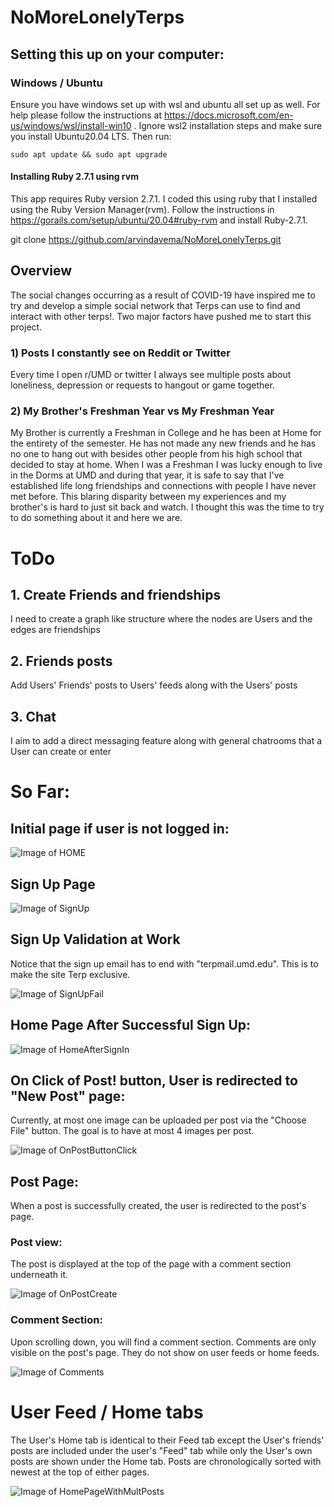 # NoMoreLonelyTerps

## Setting this up on your computer: 
### Windows / Ubuntu 
Ensure you have windows set up with wsl and ubuntu all set up as well. For help please follow the instructions at https://docs.microsoft.com/en-us/windows/wsl/install-win10 . Ignore wsl2 installation steps and make sure you install Ubuntu20.04 LTS. Then run:    

    sudo apt update && sudo apt upgrade


#### Installing Ruby 2.7.1 using rvm
This app requires Ruby version 2.7.1. I coded this using ruby that I installed using the Ruby Version Manager(rvm). Follow the instructions in https://gorails.com/setup/ubuntu/20.04#ruby-rvm and install Ruby-2.7.1.


git clone https://github.com/arvindavema/NoMoreLonelyTerps.git


## Overview
The social changes occurring as a result of COVID-19 have inspired me to try and develop a simple social network that Terps can use to find and interact with other terps!. Two major factors have pushed me to start this project.

### 1) Posts I constantly see on Reddit or Twitter
Every time I open r/UMD or twitter I always see multiple posts about loneliness, depression or requests to hangout or game together.

### 2) My Brother's Freshman Year vs My Freshman Year  
My Brother is currently a Freshman in College and he has been at Home for the entirety of the semester. He has not made any new friends and he has no one to hang out with besides other people from his high school that decided to stay at home. When I was a Freshman I was lucky enough to live in the Dorms at UMD and during that year, it is safe to say that I've established life long friendships and connections with people I have never met before. This blaring disparity between my experiences and my brother's is hard to just sit back and watch. I thought this was the time to try to do something about it and here we are.

# ToDo
## 1. Create Friends and friendships
I need to create a graph like structure where the nodes are Users and the edges are friendships

## 2. Friends posts
Add Users' Friends' posts to Users' feeds along with the Users' posts

## 3. Chat
I aim to add a direct messaging feature along with general chatrooms that a User can create or enter

# So Far:

## Initial page if user is not logged in:

![Image of HOME](https://github.com/arvindavema/NoMoreLonelyTerps/blob/master/screenshots/HOME.PNG)

## Sign Up Page

![Image of SignUp](https://github.com/arvindavema/NoMoreLonelyTerps/blob/master/screenshots/SignUp.PNG)

## Sign Up Validation at Work
Notice that the sign up email has to end with "terpmail.umd.edu". This is to make the site Terp exclusive.

![Image of SignUpFail](https://github.com/arvindavema/NoMoreLonelyTerps/blob/master/screenshots/SignUpFailure.PNG)

## Home Page After Successful Sign Up:

![Image of HomeAfterSignIn](https://github.com/arvindavema/NoMoreLonelyTerps/blob/master/screenshots/HomePageOnSignIn.PNG)


## On Click of Post! button, User is redirected to "New Post" page:
Currently, at most one image can be uploaded per post via the "Choose File" button. The goal is to have at most 4 images per post.

![Image of OnPostButtonClick](https://github.com/arvindavema/NoMoreLonelyTerps/blob/master/screenshots/OnPostButtonClick.PNG)


## Post Page:  
When a post is successfully created, the user is redirected to the post's page.

### Post view:
The post is displayed at the top of the page with a comment section underneath it.

![Image of OnPostCreate](https://github.com/arvindavema/NoMoreLonelyTerps/blob/master/screenshots/OnPostCreate.PNG)

### Comment Section:

Upon scrolling down, you will find a comment section. Comments are only visible on the post's page. They do not show on user feeds or home feeds.

![Image of Comments](https://github.com/arvindavema/NoMoreLonelyTerps/blob/master/screenshots/PostComments.PNG)

# User Feed / Home tabs

The User's Home tab is identical to their Feed tab except the User's friends' posts are included under the user's "Feed" tab while only the User's own posts are shown under the Home tab. Posts are chronologically sorted with newest at the top of either pages.

![Image of HomePageWithMultPosts](https://github.com/arvindavema/NoMoreLonelyTerps/blob/master/screenshots/HomePageWithMultPosts.PNG)
